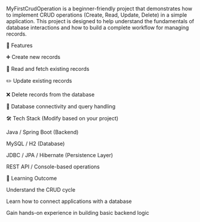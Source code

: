 MyFirstCrudOperation is a beginner-friendly project that demonstrates how to implement CRUD operations (Create, Read, Update, Delete) in a simple application.
This project is designed to help understand the fundamentals of database interactions and how to build a complete workflow for managing records.

🚀 Features

➕ Create new records

📖 Read and fetch existing records

✏️ Update existing records

❌ Delete records from the database

🔗 Database connectivity and query handling

🛠️ Tech Stack (Modify based on your project)

Java / Spring Boot (Backend)

MySQL / H2 (Database)

JDBC / JPA / Hibernate (Persistence Layer)

REST API / Console-based operations

🎯 Learning Outcome

Understand the CRUD cycle

Learn how to connect applications with a database

Gain hands-on experience in building basic backend logic
